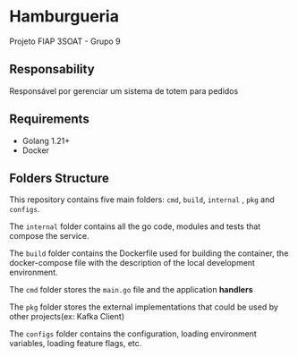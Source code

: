 # Hamburgueria

Projeto FIAP 3SOAT - Grupo 9

## Responsability

Responsável por gerenciar um sistema de totem para pedidos

## Requirements

- Golang 1.21+
- Docker

## Folders Structure

This repository contains five main folders: `cmd`, `build`, `internal` , `pkg` and `configs`.

The `internal` folder contains all the go code, modules and tests that compose the
service.

The `build` folder contains the Dockerfile used for building the container,
the docker-compose file with the description of the local development environment.

The `cmd` folder stores the `main.go` file and the application **handlers**

The `pkg` folder stores the external implementations that could be used by other projects(ex: Kafka Client)

The `configs` folder contains the configuration, loading environment variables, loading feature flags, etc.